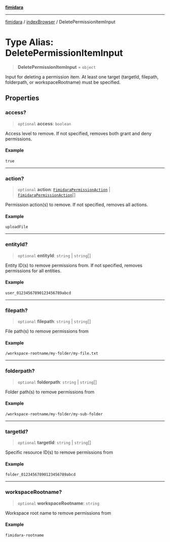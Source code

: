 [**fimidara**](../../README.md)

***

[fimidara](../../modules.md) / [indexBrowser](../README.md) / DeletePermissionItemInput

# Type Alias: DeletePermissionItemInput

> **DeletePermissionItemInput** = `object`

Input for deleting a permission item. At least one target (targetId, filepath, folderpath, or workspaceRootname) must be specified.

## Properties

### access?

> `optional` **access**: `boolean`

Access level to remove. If not specified, removes both grant and deny permissions.

#### Example

```
true
```

***

### action?

> `optional` **action**: [`FimidaraPermissionAction`](FimidaraPermissionAction.md) \| [`FimidaraPermissionAction`](FimidaraPermissionAction.md)[]

Permission action(s) to remove. If not specified, removes all actions.

#### Example

```
uploadFile
```

***

### entityId?

> `optional` **entityId**: `string` \| `string`[]

Entity ID(s) to remove permissions from. If not specified, removes permissions for all entities.

#### Example

```
user_01234567890123456789abcd
```

***

### filepath?

> `optional` **filepath**: `string` \| `string`[]

File path(s) to remove permissions from

#### Example

```
/workspace-rootname/my-folder/my-file.txt
```

***

### folderpath?

> `optional` **folderpath**: `string` \| `string`[]

Folder path(s) to remove permissions from

#### Example

```
/workspace-rootname/my-folder/my-sub-folder
```

***

### targetId?

> `optional` **targetId**: `string` \| `string`[]

Specific resource ID(s) to remove permissions from

#### Example

```
folder_01234567890123456789abcd
```

***

### workspaceRootname?

> `optional` **workspaceRootname**: `string`

Workspace root name to remove permissions from

#### Example

```
fimidara-rootname
```
